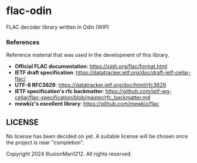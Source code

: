# flac-odin

FLAC decoder library written in Odin (WIP)

### References
Reference material that was used in the development of this library.

- **Official FLAC documentation**: https://xiph.org/flac/format.html
- **IETF draft specification**: https://datatracker.ietf.org/doc/draft-ietf-cellar-flac/
- **UTF-8 RFC3629**: https://datatracker.ietf.org/doc/html/rfc3629
- **IETF specification's rfc backmatter**: https://github.com/ietf-wg-cellar/flac-specification/blob/master/rfc_backmatter.md
- **mewkiz's excellent library**: https://github.com/mewkiz/flac

## LICENSE
No license has been decided on yet. A suitable license will be chosen once the project is near "completion".

Copyright 2024 IllusionMan1212. All rights reserved.
